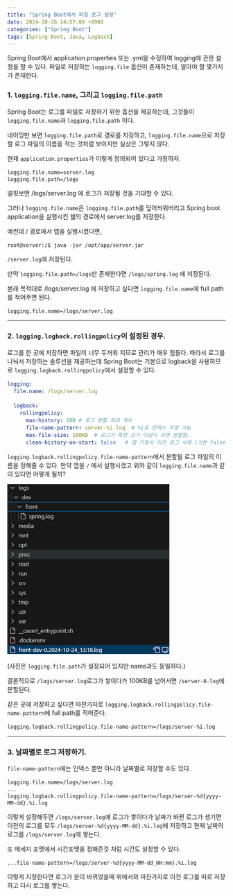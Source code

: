 ```yaml
---
title: "Spring Boot에서 파일 로그 설정"
date: 2024-10-26 14:57:00 +0900
categories: ["Spring Boot"]
tags: [Spring Boot, Java, Logback]
---
```


Spring Boot에서 application.properties 또는 .yml을 수정하여 logging에 관한 설정을 할 수 있다. 파일로 저장하는 `logging.file` 옵션이 존재하는데, 알아야 할 몇가지가 존재한다.

### 1. `logging.file.name`, 그리고 `logging.file.path`

Spring Boot는 로그를 파일로 저장하기 위한 옵션을 제공하는데, 그것들이 `logging.file.name`과 `logging.file.path` 이다.

네이밍만 보면 `logging.file.path`로 경로를 지정하고, `logging.file.name`으로 저장할 로그 파일의 이름을 적는 것처럼 보이지만 실상은 그렇지 않다.

현재 `application.properties`가 이렇게 정의되어 있다고 가정하자.
```properties
logging.file.name=server.log
logging.file.path=/logs
```
얼핏보면 /logs/server.log 에 로그가 저장될 것을 기대할 수 있다.

그러나 `logging.file.name`은 `logging.file.path`를 덮어씌워버리고 Spring boot application을 실행시킨 쉘의 경로에서 server.log를 저장한다.

예컨데 / 경로에서 앱을 실행시켰다면,
```shell
root@server:/$ java -jar /opt/app/server.jar
```
`/server.log`에 저장된다.

만약 `logging.file.path=/logs`만 존재한다면 `/logs/spring.log` 에 저장된다.

본래 목적대로 /logs/server.log 에 저장하고 싶다면 `logging.file.name`에 full path를 적어주면 된다.

```properties
logging.file.name=/logs/server.log
```

---

### 2. `logging.logback.rollingpolicy`이 설정된 경우.

로그를 한 곳에 저장하면 파일이 너무 두꺼워 지므로 관리가 매우 힘들다. 따라서 로그를 나눠서 저장하는 솔루션을 제공하는데 Spring Boot는 기본으로 logback을 사용하므로 `logging.logback.rollingpolicy`에서 설정할 수 있다.

```yaml
logging:
  file.name: /logs/server.log

  logback:
    rollingpolicy:
      max-history: 100 # 로그 분할 최대 개수
      file-name-pattern: server-%i.log  # %i로 인덱스 지정 가능
      max-file-size: 100KB  # 로그가 특정 크기 이상이 되면 분할함.
      clean-history-on-start: false   # 앱 기동시 이전 로그 삭제 (기본 false)
```

`logging.logback.rollingpolicy.file-name-pattern`에서 분할될 로그 파일의 이름을 정해줄 수 있다. 만약 앱을 `/` 에서 실행시켰고 위와 같이 `logging.file.name`과 같이 있다면 어떻게 될까?

![log-with-rollingpolicy](/assets/images/2024-10-26/log1.png)

(사진은 `logging.file.path`가 설정되어 있지만 name과도 동일하다.)

결론적으로 `/logs/server.log`로그가 쌓이다가 100KB를 넘어서면 `/server-0.log`에 분할된다.

같은 곳에 저장하고 싶다면 마찬가지로 `logging.logback.rollingpolicy.file-name-pattern`에 full path를 적어준다.

```properties
logging.logback.rollingpolicy.file-name-pattern=/logs/server-%i.log
```

---

### 3. 날짜별로 로그 저장하기.

`file-name-pattern`에는 인덱스 뿐만 아니라 날짜별로 저장할 수도 있다.

```properties
logging.file.name=/logs/server.log
...
logging.logback.rollingpolicy.file-name-pattern=/logs/server-%d{yyyy-MM-dd}.%i.log
```

이렇게 설정해두면 `/logs/server.log`에 로그가 쌓이다가 날짜가 바뀐 로그가 생기면 이전의 로그를 모두 `/logs/server-%d{yyyy-MM-dd}.%i.log`에 저장하고 현재 날짜의 로그를 `/logs/server.log`에 쌓는다.

또 메세지 포맷에서 시간포맷을 정해준것 처럼 시간도 설정할 수 있다.

```properties
...file-name-pattern=/logs/server-%d{yyyy-MM-dd_HH:mm}.%i.log
```

이렇게 지정한다면 로그가 분이 바뀌었을때 위에서와 마찬가지로 이전 로그를 따로 저장하고 다시 로그를 쌓는다.